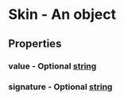 

# Skin - An object



## Properties



### value - Optional [string](string)



### signature - Optional [string](string)

